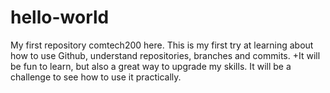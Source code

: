 # hello-world
My first repository
comtech200 here. This is my first try at learning about how to use Github, understand repositories, branches and commits.
+It will be fun to learn, but also a great way to upgrade my skills.
It will be a challenge to see how to use it practically.
